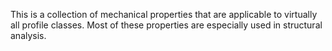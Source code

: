 This is a collection of mechanical properties that are applicable to virtually all profile classes. Most of these properties are especially used in structural analysis.